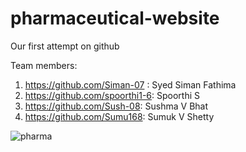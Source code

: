 # pharmaceutical-website

Our first attempt on github

Team members: 
1. https://github.com/Siman-07 : Syed Siman Fathima
2. https://github.com/spoorthi1-6: Spoorthi S
3. https://github.com/Sush-08: Sushma V Bhat
4. https://github.com/Sumu168: Sumuk V Shetty

![pharma](https://user-images.githubusercontent.com/113667419/197460045-e9d0f245-0bc3-417f-9470-7e6393e41d58.png)


